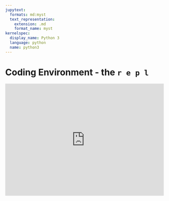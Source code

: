 ```yaml
---
jupytext:
  formats: md:myst
  text_representation:
    extension: .md
    format_name: myst
kernelspec:
  display_name: Python 3
  language: python
  name: python3
---
```


# Coding Environment - the `r e p l`

<div>
<iframe src="https://trinket.io/embed/python3/ced4e3b1b3?outputOnly=true&runMode=console" width="100%" height="356" frameborder="0" marginwidth="0" marginheight="0" allowfullscreen></iframe>
</div>